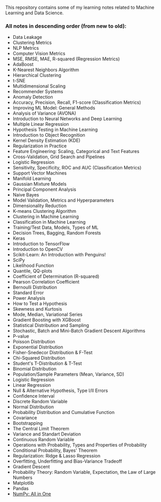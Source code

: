 This repository contains some of my learning notes related to Machine Learning and Data Science.
  
### All notes in descending order (from new to old):
- Data Leakage
- Clustering Metrics
- NLP Metrics
- Computer Vision Metrics
- MSE, RMSE, MAE, R-squared (Regression Metrics)
- AdaBoost
- K-Nearest Neighbors Algorithm
- Hierarchical Clustering
- t-SNE
- Multidimensional Scaling
- Recommender Systems
- Anomaly Detection
- Accuracy, Precision, Recall, F1-score (Classification Metrics)
- Improving ML Model: General Methods
- Analysis of Variance (AVONA)
- Introduction to Neural Networks and Deep Learning
- Multiple Linear Regression
- Hypothesis Testing in Machine Learning
- Introduction to Object Recognition
- Kernel Density Estimation (KDE)
- Regularization in Practice
- Feature Engineering: Scaling, Categorical and Text Features
- Cross-Validation, Grid Search and Pipelines
- Logistic Regression
- Sensitivity, Specificity, ROC and AUC (Classification Metrics)
- Support Vector Machines
- Manifold Learning
- Gaussian Mixture Models
- Principal Component Analysis
- Naive Bayes
- Model Validation, Metrics and Hyperparameters
- Dimensionality Reduction
- K-means Clustering Algorithm
- Clustering in Machine Learning
- Classification in Machine Learning
- Training/Test Data, Models, Types of ML 
- Decision Trees, Bagging, Random Forests
- Keras
- Introduction to TensorFlow
- Introduction to OpenCV
- Scikit-Learn: An Introduction with Penguins!
- SciPy
- Likelihood Function
- Quantile, QQ-plots
- Coefficient of Determination (R-squared)
- Pearson Correlation Coefficient
- Bernoulli Distribution
- Standard Error
- Power Analysis
- How to Test a Hypothesis
- Skewness and Kurtosis
- Mode, Median, Variational Series
- Gradient Boosting with XGBoost
- Statistical Distribution and Sampling
- Stochastic, Batch and Mini-Batch Gradient Descent Algorithms
- P-value
- Poisson Distribution
- Exponential Distribution
- Fisher-Snedecor Distribution & F-Test
- Chi-Squared Distribution
- Student's T-Distribution & T-Test
- Binomial Distribution
- Population/Sample Parameters (Mean, Variance, SD)
- Logistic Regression
- Linear Regression
- Null & Alternative Hypothesis, Type I/II Errors
- Confidence Interval
- Discrete Random Variable
- Normal Distribution
- Probability Distribution and Cumulative Function
- Covariance
- Bootstrapping
- The Central Limit Theorem
- Variance and Standart Deviation
- Continuous Random Variable
- Operations with Probability, Types and Properties of Probability
- Conditional Probability, Bayes' Theorem
- Regularization: Ridge & Lasso Regression
- Overfitting, Underfitting and Bias-Variance Tradeoff
- Gradient Descent
- Probability Theory: Random Variable, Expectation, the Law of Large Numbers
- Matplotlib
- Pandas
- [NumPy: All in One](https://github.com/lenferdetroud/learning-notes/blob/main/Misc/numpy_all_in_one.ipynb)
